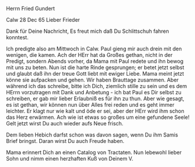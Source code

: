 Herrn Fried Gundert

 Calw 28 Dec 65
Lieber Frieder

Dank für Deine Nachricht, Es freut mich daß Du Schlittschuh fahren konntest.

Ich predigte also am Mittwoch in Calw. Paul gieng mir auch drein mit den wenigen, die kamen. Ach der HErr hat da Großes gethan, nicht in der Predigt, sondern Abends vorher, da Mama mit Paul redete und ihn bewog mit uns zu beten. Nun ist die harte Rinde gesprungen; er betet jetzt selbst und glaubt daß ihn der treue Gott liebt mit ewiger Liebe. Mama meint jetzt könne sie aufpacken und gehen. Wir haben Brauttage zusammen. Aber während ich das schreibe, bitte ich Dich, ziemlich stille zu sein und es dem HErrn vorzutragen mit Dank und Anbetung - ich bat Paul es Dir selbst zu schreiben, er gab mir lieber Erlaubniß es für ihn zu thun. Aber wie gesagt, es ist gethan, wir können nun über Alles frei reden und es geht immer leichter. Er klagt nur wie kalt und öde er sei, aber der HErr wird ihm schon das Herz erwärmen. Ach wie ist etwas so großes um eine gefundene Seele! Gelt jetzt wirst Du auch wieder aufs Neue frisch.

Dem lieben Hebich darfst schon was davon sagen, wenn Du ihm Samis Brief bringst. Daran wirst Du auch Freude haben.

Mama erinnert Dich an einen Catalog von Tractaten. Nun lebewohl lieber Sohn und nimm einen herzhaften Kuß von Deinem
 V.

